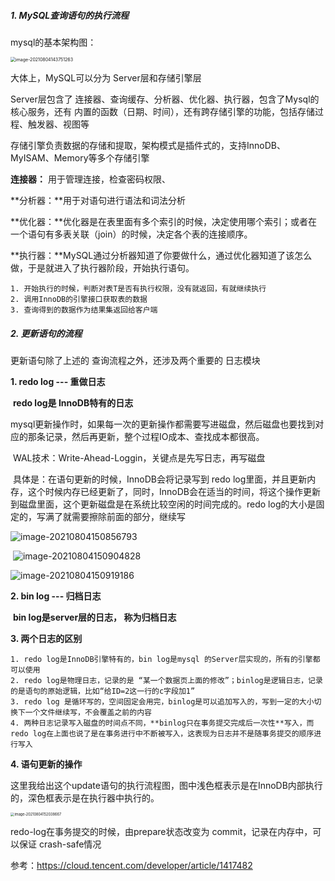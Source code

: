 ##### 1. MySQL查询语句的执行流程

mysql的基本架构图：

<img src="C:\Users\localuser\AppData\Roaming\Typora\typora-user-images\image-20210804143751263.png" alt="image-20210804143751263" style="zoom:50%;" />

大体上，MySQL可以分为 Server层和存储引擎层

Server层包含了 连接器、查询缓存、分析器、优化器、执行器，包含了Mysql的核心服务，还有 内置的函数（日期、时间），还有跨存储引擎的功能，包括存储过程、触发器、视图等

存储引擎负责数据的存储和提取，架构模式是插件式的，支持InnoDB、MyISAM、Memory等多个存储引擎

**连接器：** 用于管理连接，检查密码权限、

**分析器：**用于对语句进行语法和词法分析

**优化器：**优化器是在表里面有多个索引的时候，决定使用哪个索引；或者在一个语句有多表关联（join）的时候，决定各个表的连接顺序。

**执行器：**MySQL通过分析器知道了你要做什么，通过优化器知道了该怎么做，于是就进入了执行器阶段，开始执行语句。

	1. 开始执行的时候，判断对表T是否有执行权限，没有就返回，有就继续执行
 	2. 调用InnoDB的引擎接口获取表的数据
 	3. 查询得到的数据作为结果集返回给客户端





##### 2. 更新语句的流程

更新语句除了上述的 查询流程之外，还涉及两个重要的 日志模块

**1. redo log  --- 重做日志**

​	**redo log是 InnoDB特有的日志**

​	mysql更新操作时，如果每一次的更新操作都需要写进磁盘，然后磁盘也要找到对应的那条记录，然后再更新，整个过程IO成本、查找成本都很高。

​	WAL技术：Write-Ahead-Loggin，关键点是先写日志，再写磁盘

​	具体是：在语句更新的时候，InnoDB会将记录写到 redo log里面，并且更新内存，这个时候内存已经更新了，同时，InnoDB会在适当的时间，将这个操作更新到磁盘里面，这个更新磁盘是在系统比较空闲的时间完成的。redo log的大小是固定的，写满了就需要擦除前面的部分，继续写

![image-20210804150856793](C:\Users\localuser\AppData\Roaming\Typora\typora-user-images\image-20210804150856793.png)

​	![image-20210804150904828](C:\Users\localuser\AppData\Roaming\Typora\typora-user-images\image-20210804150904828.png)

![image-20210804150919186](C:\Users\localuser\AppData\Roaming\Typora\typora-user-images\image-20210804150919186.png)



**2. bin log  --- 归档日志**

​	**bin log是server层的日志， 称为归档日志**

**3. 两个日志的区别**

	1. redo log是InnoDB引擎特有的，bin log是mysql 的Server层实现的，所有的引擎都可以使用
 	2. redo log是物理日志，记录的是 “某一个数据页上面的修改”；binlog是逻辑日志，记录的是语句的原始逻辑，比如“给ID=2这一行的c字段加1”
 	3. redo log 是循环写的，空间固定会用完，binlog是可以追加写入的，写到一定的大小切换下一个文件继续写，不会覆盖之前的内容
 	4. 两种日志记录写入磁盘的时间点不同，**binlog只在事务提交完成后一次性**写入，而redo log在上面也说了是在事务进行中不断被写入，这表现为日志并不是随事务提交的顺序进行写入

**4. 语句更新的操作**

​	这里我给出这个update语句的执行流程图，图中浅色框表示是在InnoDB内部执行的，深色框表示是在执行器中执行的。

<img src="C:\Users\localuser\AppData\Roaming\Typora\typora-user-images\image-20210804152038667.png" alt="image-20210804152038667" style="zoom:40%;" />



redo-log在事务提交的时候，由prepare状态改变为 commit，记录在内存中，可以保证 crash-safe情况



参考：https://cloud.tencent.com/developer/article/1417482



































































































































